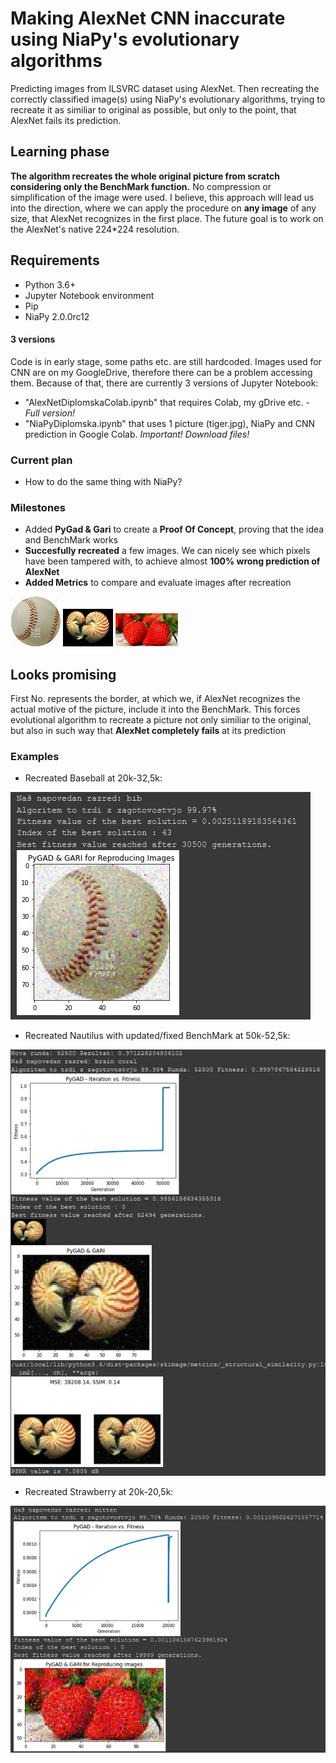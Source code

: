 # Making AlexNet CNN inaccurate using NiaPy's evolutionary algorithms
Predicting images from  ILSVRC dataset using AlexNet. Then recreating the correctly classified image(s) using NiaPy's evolutionary algorithms, trying to recreate it as similiar to original as possible, but only to the point, that AlexNet fails its prediction.

## Learning phase
**The algorithm recreates the whole original picture from scratch considering only the BenchMark function.** No compression or simplification of the image were used. I believe, this approach will lead us into the direction, where we can apply the procedure on **any image** of any size, that AlexNet recognizes in the first place. The future goal is to work on the AlexNet's native 224*224 resolution.

## Requirements
* Python 3.6+
* Jupyter Notebook environment
* Pip
* NiaPy 2.0.0rc12

#### 3 versions
Code is in early stage, some paths etc. are still hardcoded. Images used for CNN are on my GoogleDrive, therefore there can be a problem accessing them. Because of that, there are currently 3 versions of Jupyter Notebook:
* "AlexNetDiplomskaColab.ipynb" that requires Colab, my gDrive etc. - *Full version!*
* "NiaPyDiplomska.ipynb" that uses 1 picture (tiger.jpg), NiaPy and CNN prediction in Google Colab. *Important! Download files!*

### Current plan
* How to do the same thing with NiaPy?

### Milestones
* Added **PyGad & Gari** to create a **Proof Of Concept**, proving that the idea and BenchMark works
* **Succesfully recreated** a few images. We can nicely see which pixels have been tampered with, to achieve almost **100% wrong prediction of AlexNet**
* **Added Metrics** to compare and evaluate images after recreation


![Baseball](./Images/bejzbol80-80.JPEG?raw=true) ![Nautilus](./Images/nautilus80-60.JPEG?raw=true) ![Strawberry](./Images/strawberries100-53.jpg?raw=true) 

## Looks promising
First No. represents the border, at which we, if AlexNet recognizes the actual motive of the picture, include it into the BenchMark. This forces evolutional algorithm to recreate a picture not only similiar to the original, but also in such way that **AlexNet completely fails** at its prediction
### Examples
* Recreated Baseball at 20k-32,5k: 

![BaseballRecreated](./Pygad%20Recreated/20000-32500Baseball-Bib.jpg?raw=true) 

* Recreated Nautilus with updated/fixed BenchMark at 50k-52,5k: 

![RecreatedNautilus](./Pygad%20Recreated/50000-52500Nautilus-BrainCoral.jpg?raw=true) 

* Recreated Strawberry at 20k-20,5k: 

![RecreatedStrawberry](./Pygad%20Recreated/20000-20500Strawberry-Mitten.png?raw=true) 
